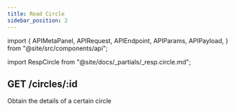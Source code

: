 ```yaml
---
title: Read Circle
sidebar_position: 2
---
```


import {
  APIMetaPanel,
  APIRequest,
  APIEndpoint,
  APIParams,
  APIPayload,
} from "@site/src/components/api";

import RespCircle from "@site/docs/_partials/_resp.circle.md";

## GET /circles/:id

Obtain the details of a certain circle

<APIEndpoint url="/circles/:id" />

<APIMetaPanel scope="CIRCLES:READ" />

<APIParams p-id="The ID of circle" p-id-required={true} />

<APIRequest
  title="Get circle details"
  url="/circles/a465ffdb-4441-4cb9-8b45-00cf79dfbc46"
/>

<RespCircle />
